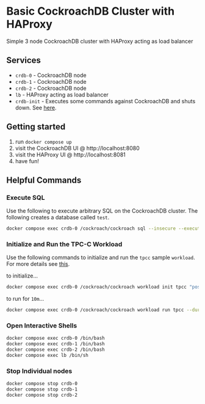 # Basic CockroachDB Cluster with HAProxy
Simple 3 node CockroachDB cluster with HAProxy acting as load balancer

## Services
* `crdb-0` - CockroachDB node
* `crdb-1` - CockroachDB node
* `crdb-2` - CockroachDB node
* `lb` - HAProxy acting as load balancer
* `crdb-init` - Executes some commands against CockroachDB and shuts down. See [here](https://github.com/timveil-cockroach/cockroachdb-remote-client).

## Getting started
1) run `docker compose up`
2) visit the CockroachDB UI @ http://localhost:8080
3) visit the HAProxy UI @ http://localhost:8081
4) have fun!

## Helpful Commands

### Execute SQL
Use the following to execute arbitrary SQL on the CockroachDB cluster.  The following creates a database called `test`.
```bash
docker compose exec crdb-0 /cockroach/cockroach sql --insecure --execute="CREATE DATABASE test;"
```

### Initialize and Run the TPC-C Workload
Use the following commands to initialize and run the `tpcc` sample `workload`.  For more details see [this](https://www.cockroachlabs.com/docs/stable/cockroach-workload.html#run-the-tpcc-workload).

to initialize...
```bash
docker compose exec crdb-0 /cockroach/cockroach workload init tpcc "postgresql://root@localhost:26257?sslmode=disable"
```

to run for `10m`...
```bash
docker compose exec crdb-0 /cockroach/cockroach workload run tpcc --duration=10m "postgresql://root@localhost:26257?sslmode=disable"
```

### Open Interactive Shells
```bash
docker compose exec crdb-0 /bin/bash
docker compose exec crdb-1 /bin/bash
docker compose exec crdb-2 /bin/bash
docker compose exec lb /bin/sh
```

### Stop Individual nodes
```bash
docker compose stop crdb-0
docker compose stop crdb-1
docker compose stop crdb-2
```